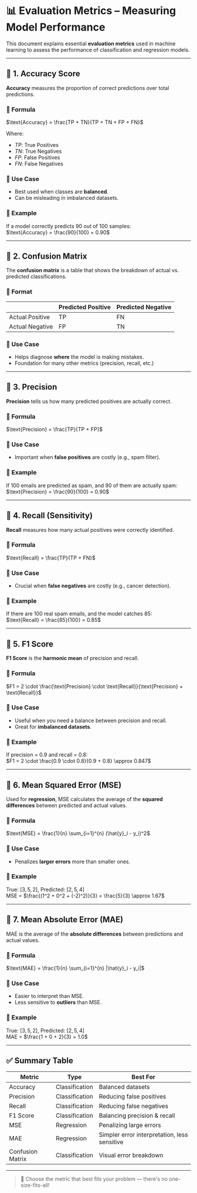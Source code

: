 # 📊 Evaluation Metrics – Measuring Model Performance

This document explains essential **evaluation metrics** used in machine learning to assess the performance of classification and regression models.

---

## 🔹 1. Accuracy Score

**Accuracy** measures the proportion of correct predictions over total predictions.

### 📐 Formula

$\text{Accuracy} = \frac{TP + TN}{TP + TN + FP + FN}$


Where:
- $TP$: True Positives  
- $TN$: True Negatives  
- $FP$: False Positives  
- $FN$: False Negatives  

### 📌 Use Case
- Best used when classes are **balanced**.
- Can be misleading in imbalanced datasets.

### 🧪 Example
If a model correctly predicts 90 out of 100 samples:  
$\text{Accuracy} = \frac{90}{100} = 0.90$

---

## 🔹 2. Confusion Matrix

The **confusion matrix** is a table that shows the breakdown of actual vs. predicted classifications.

### 📌 Format

|              | Predicted Positive | Predicted Negative |
|--------------|--------------------|--------------------|
| Actual Positive | TP                 | FN                 |
| Actual Negative | FP                 | TN                 |

### 📌 Use Case
- Helps diagnose **where** the model is making mistakes.
- Foundation for many other metrics (precision, recall, etc.)

---

## 🔹 3. Precision

**Precision** tells us how many predicted positives are actually correct.

### 📐 Formula

$\text{Precision} = \frac{TP}{TP + FP}$

### 📌 Use Case
- Important when **false positives** are costly (e.g., spam filter).

### 🧪 Example
If 100 emails are predicted as spam, and 90 of them are actually spam:  
$\text{Precision} = \frac{90}{100} = 0.90$

---

## 🔹 4. Recall (Sensitivity)

**Recall** measures how many actual positives were correctly identified.

### 📐 Formula

$\text{Recall} = \frac{TP}{TP + FN}$


### 📌 Use Case
- Crucial when **false negatives** are costly (e.g., cancer detection).

### 🧪 Example
If there are 100 real spam emails, and the model catches 85:  
$\text{Recall} = \frac{85}{100} = 0.85$

---

## 🔹 5. F1 Score

**F1 Score** is the **harmonic mean** of precision and recall.

### 📐 Formula

$F1 = 2 \cdot \frac{\text{Precision} \cdot \text{Recall}}{\text{Precision} + \text{Recall}}$

### 📌 Use Case
- Useful when you need a balance between precision and recall.
- Great for **imbalanced datasets**.

### 🧪 Example
If precision = 0.9 and recall = 0.8:  
$F1 = 2 \cdot \frac{0.9 \cdot 0.8}{0.9 + 0.8} \approx 0.847$

---

## 🔹 6. Mean Squared Error (MSE)

Used for **regression**, MSE calculates the average of the **squared differences** between predicted and actual values.

### 📐 Formula

$\text{MSE} = \frac{1}{n} \sum_{i=1}^{n} (\hat{y}_i - y_i)^2$

### 📌 Use Case
- Penalizes **larger errors** more than smaller ones.

### 🧪 Example
True: $[3, 5, 2]$, Predicted: $[2, 5, 4]$  
MSE = $\frac{(1^2 + 0^2 + (-2)^2)}{3} = \frac{5}{3} \approx 1.67$

---

## 🔹 7. Mean Absolute Error (MAE)

MAE is the average of the **absolute differences** between predictions and actual values.

### 📐 Formula

$\text{MAE} = \frac{1}{n} \sum_{i=1}^{n} |\hat{y}_i - y_i|$

### 📌 Use Case
- Easier to interpret than MSE.
- Less sensitive to **outliers** than MSE.

### 🧪 Example
True: $[3, 5, 2]$, Predicted: $[2, 5, 4]$  
MAE = $\frac{1 + 0 + 2}{3} = 1.0$

---

## ✅ Summary Table

| Metric       | Type         | Best For                                      |
|--------------|--------------|-----------------------------------------------|
| Accuracy     | Classification | Balanced datasets                             |
| Precision    | Classification | Reducing false positives                      |
| Recall       | Classification | Reducing false negatives                      |
| F1 Score     | Classification | Balancing precision & recall                  |
| MSE          | Regression     | Penalizing large errors                       |
| MAE          | Regression     | Simpler error interpretation, less sensitive  |
| Confusion Matrix | Classification | Visual error breakdown                    |

---

> 🎯 Choose the metric that best fits your problem — there's no one-size-fits-all!
